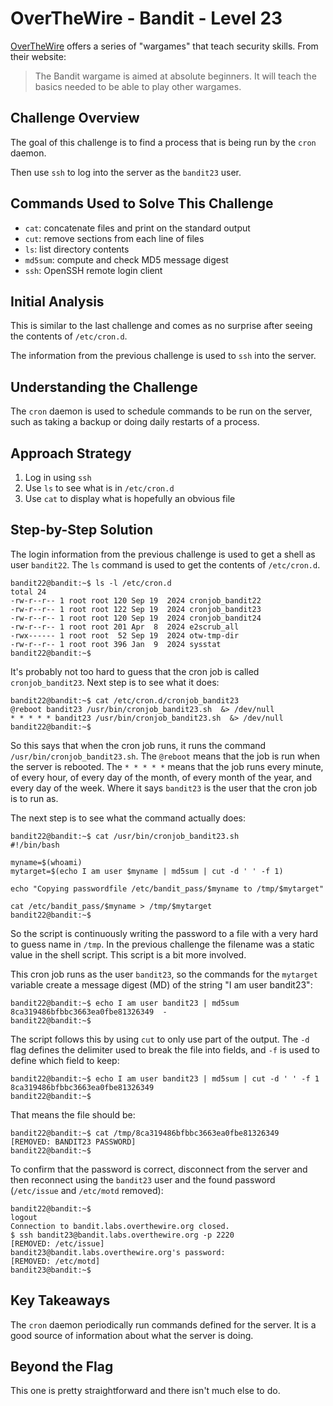 # OverTheWire - Bandit - Level 23

[OverTheWire](https://overthewire.org) offers a series of "wargames" that teach
security skills. From their website:

> The Bandit wargame is aimed at absolute beginners. It will teach the basics
> needed to be able to play other wargames.

## Challenge Overview

The goal of this challenge is to find a process that is being run by the
`cron` daemon.

Then use `ssh` to log into the server as the `bandit23` user.

## Commands Used to Solve This Challenge

- `cat`: concatenate files and print on the standard output
- `cut`: remove sections from each line of files
- `ls`: list directory contents
- `md5sum`: compute and check MD5 message digest
- `ssh`: OpenSSH remote login client

## Initial Analysis

This is similar to the last challenge and comes as no surprise after seeing the
contents of `/etc/cron.d`.

The information from the previous challenge is used to `ssh` into the server.

## Understanding the Challenge

The `cron` daemon is used to schedule commands to be run on the server, such as
taking a backup or doing daily restarts of a process.

## Approach Strategy

1. Log in using `ssh`
1. Use `ls` to see what is in `/etc/cron.d`
1. Use `cat` to display what is hopefully an obvious file

## Step-by-Step Solution

The login information from the previous challenge is used to get a shell as user
`bandit22`. The `ls` command is used to get the contents of `/etc/cron.d`.

```
bandit22@bandit:~$ ls -l /etc/cron.d
total 24
-rw-r--r-- 1 root root 120 Sep 19  2024 cronjob_bandit22
-rw-r--r-- 1 root root 122 Sep 19  2024 cronjob_bandit23
-rw-r--r-- 1 root root 120 Sep 19  2024 cronjob_bandit24
-rw-r--r-- 1 root root 201 Apr  8  2024 e2scrub_all
-rwx------ 1 root root  52 Sep 19  2024 otw-tmp-dir
-rw-r--r-- 1 root root 396 Jan  9  2024 sysstat
bandit22@bandit:~$
```

It's probably not too hard to guess that the cron job is called
`cronjob_bandit23`. Next step is to see what it does:

```
bandit22@bandit:~$ cat /etc/cron.d/cronjob_bandit23
@reboot bandit23 /usr/bin/cronjob_bandit23.sh  &> /dev/null
* * * * * bandit23 /usr/bin/cronjob_bandit23.sh  &> /dev/null
bandit22@bandit:~$
```

So this says that when the cron job runs, it runs the command
`/usr/bin/cronjob_bandit23.sh`. The `@reboot` means that the job is run when
the server is rebooted. The `* * * * *` means that the job runs every minute, of
every hour, of every day of the month, of every month of the year, and every
day of the week. Where it says `bandit23` is the user that the cron job is to
run as.

The next step is to see what the command actually does:

```
bandit22@bandit:~$ cat /usr/bin/cronjob_bandit23.sh
#!/bin/bash

myname=$(whoami)
mytarget=$(echo I am user $myname | md5sum | cut -d ' ' -f 1)

echo "Copying passwordfile /etc/bandit_pass/$myname to /tmp/$mytarget"

cat /etc/bandit_pass/$myname > /tmp/$mytarget
bandit22@bandit:~$
```

So the script is continuously writing the password to a file with a very hard to
guess name in `/tmp`. In the previous challenge the filename was a static value
in the shell script. This script is a bit more involved.

This cron job runs as the user `bandit23`, so the commands for the `mytarget`
variable create a message digest (MD) of the string "I am user bandit23":

```
bandit22@bandit:~$ echo I am user bandit23 | md5sum
8ca319486bfbbc3663ea0fbe81326349  -
bandit22@bandit:~$
```

The script follows this by using `cut` to only use part of the output. The `-d`
flag defines the delimiter used to break the file into fields, and `-f` is used
to define which field to keep:

```
bandit22@bandit:~$ echo I am user bandit23 | md5sum | cut -d ' ' -f 1
8ca319486bfbbc3663ea0fbe81326349
bandit22@bandit:~$
```

That means the file should be:

```
bandit22@bandit:~$ cat /tmp/8ca319486bfbbc3663ea0fbe81326349
[REMOVED: BANDIT23 PASSWORD]
bandit22@bandit:~$
```

To confirm that the password is correct, disconnect from the server and then
reconnect using the `bandit23` user and the found password (`/etc/issue` and
`/etc/motd` removed):

```
bandit22@bandit:~$
logout
Connection to bandit.labs.overthewire.org closed.
$ ssh bandit23@bandit.labs.overthewire.org -p 2220
[REMOVED: /etc/issue]
bandit23@bandit.labs.overthewire.org's password:
[REMOVED: /etc/motd]
bandit23@bandit:~$
```

## Key Takeaways

The `cron` daemon periodically run commands defined for the server. It is a good
source of information about what the server is doing.

## Beyond the Flag

This one is pretty straightforward and there isn't much else to do.
